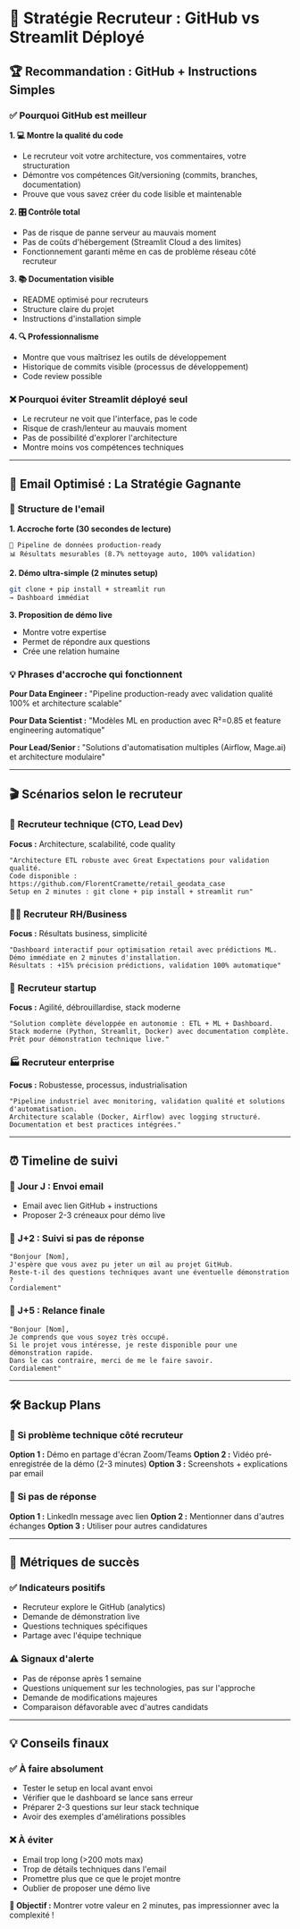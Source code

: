 # 🎯 Stratégie Recruteur : GitHub vs Streamlit Déployé

## 🏆 **Recommandation : GitHub + Instructions Simples**

### ✅ **Pourquoi GitHub est meilleur**

**1. 💻 Montre la qualité du code**
- Le recruteur voit votre architecture, vos commentaires, votre structuration
- Démontre vos compétences Git/versioning (commits, branches, documentation)
- Prouve que vous savez créer du code lisible et maintenable

**2. 🎛️ Contrôle total**
- Pas de risque de panne serveur au mauvais moment
- Pas de coûts d'hébergement (Streamlit Cloud a des limites)
- Fonctionnement garanti même en cas de problème réseau côté recruteur

**3. 📚 Documentation visible**
- README optimisé pour recruteurs
- Structure claire du projet
- Instructions d'installation simple

**4. 🔍 Professionnalisme**
- Montre que vous maîtrisez les outils de développement
- Historique de commits visible (processus de développement)
- Code review possible

### ❌ **Pourquoi éviter Streamlit déployé seul**

- Le recruteur ne voit que l'interface, pas le code
- Risque de crash/lenteur au mauvais moment
- Pas de possibilité d'explorer l'architecture
- Montre moins vos compétences techniques

---

## 📧 **Email Optimisé : La Stratégie Gagnante**

### 🎯 **Structure de l'email**

**1. Accroche forte (30 secondes de lecture)**
```
🚀 Pipeline de données production-ready
📊 Résultats mesurables (8.7% nettoyage auto, 100% validation)
```

**2. Démo ultra-simple (2 minutes setup)**
```bash
git clone + pip install + streamlit run
→ Dashboard immédiat
```

**3. Proposition de démo live**
- Montre votre expertise
- Permet de répondre aux questions
- Crée une relation humaine

### 💡 **Phrases d'accroche qui fonctionnent**

**Pour Data Engineer :**
"Pipeline production-ready avec validation qualité 100% et architecture scalable"

**Pour Data Scientist :**
"Modèles ML en production avec R²=0.85 et feature engineering automatique"

**Pour Lead/Senior :**
"Solutions d'automatisation multiples (Airflow, Mage.ai) et architecture modulaire"

---

## 🎬 **Scénarios selon le recruteur**

### 👔 **Recruteur technique (CTO, Lead Dev)**
**Focus :** Architecture, scalabilité, code quality
```
"Architecture ETL robuste avec Great Expectations pour validation qualité.
Code disponible : https://github.com/FlorentCramette/retail_geodata_case
Setup en 2 minutes : git clone + pip install + streamlit run"
```

### 👩‍💼 **Recruteur RH/Business**
**Focus :** Résultats business, simplicité
```
"Dashboard interactif pour optimisation retail avec prédictions ML.
Démo immédiate en 2 minutes d'installation.
Résultats : +15% précision prédictions, validation 100% automatique"
```

### 🏢 **Recruteur startup**
**Focus :** Agilité, débrouillardise, stack moderne
```
"Solution complète développée en autonomie : ETL + ML + Dashboard.
Stack moderne (Python, Streamlit, Docker) avec documentation complète.
Prêt pour démonstration technique live."
```

### 🏭 **Recruteur enterprise**
**Focus :** Robustesse, processus, industrialisation
```
"Pipeline industriel avec monitoring, validation qualité et solutions d'automatisation.
Architecture scalable (Docker, Airflow) avec logging structuré.
Documentation et best practices intégrées."
```

---

## ⏰ **Timeline de suivi**

### 📅 **Jour J : Envoi email**
- Email avec lien GitHub + instructions
- Proposer 2-3 créneaux pour démo live

### 📅 **J+2 : Suivi si pas de réponse**
```
"Bonjour [Nom],
J'espère que vous avez pu jeter un œil au projet GitHub.
Reste-t-il des questions techniques avant une éventuelle démonstration ?
Cordialement"
```

### 📅 **J+5 : Relance finale**
```
"Bonjour [Nom],
Je comprends que vous soyez très occupé.
Si le projet vous intéresse, je reste disponible pour une démonstration rapide.
Dans le cas contraire, merci de me le faire savoir.
Cordialement"
```

---

## 🛠️ **Backup Plans**

### 🚨 **Si problème technique côté recruteur**
**Option 1 :** Démo en partage d'écran Zoom/Teams
**Option 2 :** Vidéo pré-enregistrée de la démo (2-3 minutes)
**Option 3 :** Screenshots + explications par email

### 🚨 **Si pas de réponse**
**Option 1 :** LinkedIn message avec lien
**Option 2 :** Mentionner dans d'autres échanges
**Option 3 :** Utiliser pour autres candidatures

---

## 🎯 **Métriques de succès**

### ✅ **Indicateurs positifs**
- Recruteur explore le GitHub (analytics)
- Demande de démonstration live
- Questions techniques spécifiques
- Partage avec l'équipe technique

### ⚠️ **Signaux d'alerte**
- Pas de réponse après 1 semaine
- Questions uniquement sur les technologies, pas sur l'approche
- Demande de modifications majeures
- Comparaison défavorable avec d'autres candidats

---

## 💡 **Conseils finaux**

### ✅ **À faire absolument**
- Tester le setup en local avant envoi
- Vérifier que le dashboard se lance sans erreur
- Préparer 2-3 questions sur leur stack technique
- Avoir des exemples d'amélirations possibles

### ❌ **À éviter**
- Email trop long (>200 mots max)
- Trop de détails techniques dans l'email
- Promettre plus que ce que le projet montre
- Oublier de proposer une démo live

**🎯 Objectif :** Montrer votre valeur en 2 minutes, pas impressionner avec la complexité !